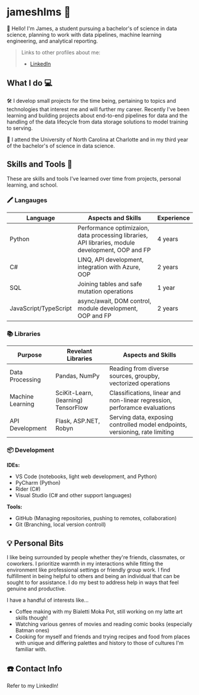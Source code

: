 # jameshlms 👤

👋 Hello!
I'm James, a student pursuing a bachelor's of science in data science, planning to work with data pipelines, machine learning engineering, and analytical reporting.

> Links to other profiles about me: 
> - [LinkedIn](www.linkedin.com/in/jameshlms)

## What I do 💻

🛠️ I develop small projects for the time being, pertaining to topics and technologies that interest me and will further my career. Recently I've been learning and building projects about end-to-end pipelines for data and the handling of the data lifecycle from data storage solutions to model training to serving.

🍎 I attend the University of North Carolina at Charlotte and in my third year of the bachelor's of science in data science.

## Skills and Tools 🧩

These are skills and tools I've learned over time from projects, personal learning, and school.

### 🖍️ Langauges 

| Language | Aspects and Skills | Experience |
|-|-|-|
| Python | Performance optimizaion, data processing libraries, API libraries, module development, OOP and FP | 4 years |
| C# | LINQ, API development, integration with Azure, OOP | 2 years |
| SQL | Joining tables and safe mutation operations | 1 year |
| JavaScript/TypeScript | async/await, DOM control, module development, OOP and FP | 2 years |

### 📚 Libraries

| Purpose | Revelant Libraries | Aspects and Skills |
|-|-|-|
| Data Processing | Pandas, NumPy | Reading from diverse sources, groupby, vectorized operations |
| Machine Learning | SciKit-Learn, (learning) TensorFlow | Classifications, linear and non-linear regression, perforamce evaluations |
| API Development | Flask, ASP.NET, Robyn | Serving data, exposing controlled model endpoints, versioning, rate limiting |

### 📦 Development

__IDEs:__
- VS Code (notebooks, light web development, and Python)
- PyCharm (Python)
- Rider (C#)
- Visual Studio (C# and other support languages)
  
__Tools:__
- GitHub (Managing repositories, pushing to remotes, collaboration)
- Git (Branching, local version controll)

## 💡 Personal Bits

I like being surrounded by people whether they're friends, classmates, or coworkers. I prioritize warmth in my interactions while fitting the environment like professional settings or friendly group work. I find fulfillment in being helpful to others and being an individual that can be sought to for assistance. I do my best to address help in ways that feel genuine and productive.

I have a handful of interests like...
- Coffee making with my Bialetti Moka Pot, still working on my latte art skills though!
- Watching various genres of movies and reading comic books (especially Batman ones)
- Cooking for myself and friends and trying recipes and food from places with unique and differing palettes and history to those of cultures I'm familiar with.

## ☎️ Contact Info
Refer to my LinkedIn!

<!--
**jameshlms/jameshlms** is a ✨ _special_ ✨ repository because its `README.md` (this file) appears on your GitHub profile.

Here are some ideas to get you started:

- 🔭 At the moment I am spending time studying but I hope to develop more independent projects.
- 🌱 Currently I am learning about the fundamentals of data science and artificial intelligence.
- 👯 I hope to collaborate with groups who follow similar interests of even software/web app development.
- ⚡ Fun fact: Lived in Germany for 4 years and now living in North Carolina, studying at UNC at Charlotte.
-->
